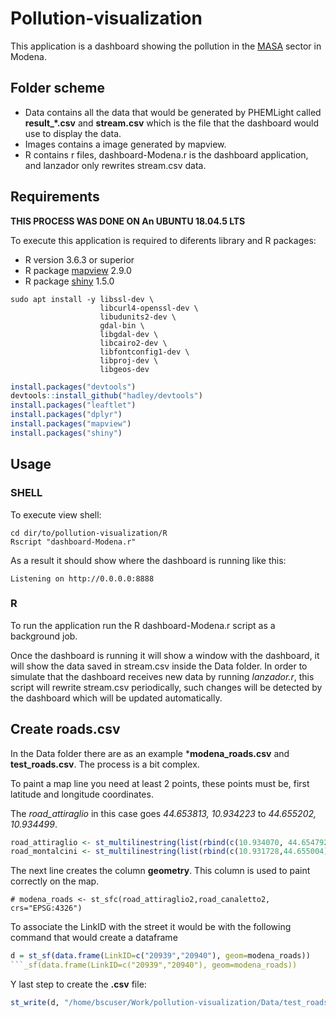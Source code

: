 
# Pollution-visualization

This application is a dashboard showing the pollution in the [MASA](https://www.automotivesmartarea.it/?lang=en) sector in Modena.

## Folder scheme

* Data contains all the data that would be generated by PHEMLight called **result_*.csv** and **stream.csv** which is the file that the dashboard would use to display the data.
* Images contains a image generated by mapview.
* R contains r files, dashboard-Modena.r is the dashboard application, and lanzador only rewrites stream.csv data. 

## Requirements


**THIS PROCESS WAS DONE ON An UBUNTU 18.04.5 LTS**

To execute this application is required to diferents library and R packages:
* R version 3.6.3 or superior
* R package [mapview](https://r-spatial.github.io/mapview/) 2.9.0
* R package [shiny](https://shiny.rstudio.com/) 1.5.0

```console
sudo apt install -y libssl-dev \
                    libcurl4-openssl-dev \
                    libudunits2-dev \
                    gdal-bin \
                    libgdal-dev \
                    libcairo2-dev \
                    libfontconfig1-dev \
                    libproj-dev \
                    libgeos-dev
```

```R
install.packages("devtools")
devtools::install_github("hadley/devtools")
install.packages("leaftlet")
install.packages("dplyr")
install.packages("mapview")
install.packages("shiny")
```



## Usage

### SHELL
To execute view shell:

```shell 
cd dir/to/pollution-visualization/R
Rscript "dashboard-Modena.r"
```
 
 
As a result it should show where the dashboard is running like this:

```shell 
Listening on http://0.0.0.0:8888
```

### R
To run the application run the R dashboard-Modena.r script as a background job.

Once the dashboard is running it will show a window with the dashboard, it will show the data saved in stream.csv inside the Data folder.
In order to simulate that the dashboard receives new data by running *lanzador.r*, this script will rewrite stream.csv periodically, such changes will be detected by the dashboard which will be updated automatically.

## Create roads.csv

In the Data folder there are as an example ***modena_roads.csv** and **test_roads.csv**. The process is a bit complex.

To paint a map line you need at least 2 points, these points must be, first latitude and longitude coordinates.

The *road_attiraglio* in this case goes *44.653813, 10.934223* to *44.655202, 10.934499*.


```R
road_attiraglio <- st_multilinestring(list(rbind(c(10.934070, 44.654792),c(10.934499, 44.655202))))
road_montalcini <- st_multilinestring(list(rbind(c(10.931728,44.655004),c(10.934223,44.653813))))
```

The next line creates the column **geometry**. This column is used to paint correctly on the map.

```
# modena_roads <- st_sfc(road_attiraglio2,road_canaletto2, crs="EPSG:4326")
```

To associate the LinkID with the street it would be with the following command that would create a dataframe

```R
d = st_sf(data.frame(LinkID=c("20939","20940"), geom=modena_roads))
```_sf(data.frame(LinkID=c("20939","20940"), geom=modena_roads))
```

Y last step to create the **.csv** file:

```R
st_write(d, "/home/bscuser/Work/pollution-visualization/Data/test_roads2.csv", driver = "CSV", layer_options = "GEOMETRY=AS_WKT")
```



